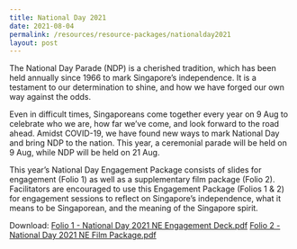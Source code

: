 ```yaml
---
title: National Day 2021
date: 2021-08-04
permalink: /resources/resource-packages/nationalday2021
layout: post
---
```

The National Day Parade (NDP) is a cherished tradition, which has been held annually since 1966 to mark Singapore’s independence. It is a testament to our determination to shine, and how we have forged our own way against the odds. 
 
Even in difficult times, Singaporeans come together every year on 9 Aug to celebrate who we are, how far we’ve come, and look forward to the road ahead. Amidst COVID-19, we have found new ways to mark National Day and bring NDP to the nation. This year, a ceremonial parade will be held on 9 Aug, while NDP will be held on 21 Aug.
 
This year’s National Day Engagement Package consists of slides for engagement (Folio 1) as well as a supplementary film package (Folio 2). Facilitators are encouraged to use this Engagement Package (Folios 1 & 2) for engagement sessions to reflect on Singapore’s independence, what it means to be Singaporean, and the meaning of the Singapore spirit.

Download: 
[Folio 1 - National Day 2021 NE Engagement Deck.pdf](/files/packages/2021/Folio%201%20-%20National%20Day%202021%20NE%20Engagement%20Deck_forpublic.pdf)
[Folio 2 - National Day 2021 NE Film Package.pdf](/files/packages/2021/SAF%20Day%202021%20NE%20Engagement%20Package.pdf)